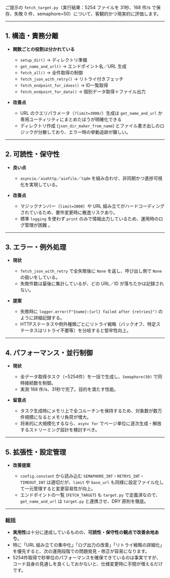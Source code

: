 ご提示の `fetch_target.py`（実行結果：5254 ファイルを 31秒、168 件/s で保存、失敗 0 件、semaphore=50）について、客観的かつ現実的に評価します。

---

## 1. 構造・責務分離

* **関数ごとの役割は分かれている**

  * `setup_dir()` → ディレクトリ準備
  * `get_name_and_url()` → エンドポイント名／URL 生成
  * `fetch_all()` → 全件取得の制御
  * `fetch_json_with_retry()` → リトライ付きフェッチ
  * `fetch_endpoint_for_idxes()` → ID一覧取得
  * `fetch_endpoint_for_data()` → 個別データ取得＋ファイル出力
* **改善点**

  * URL のクエリパラメータ（`?limit=3000/`）生成は `get_name_and_url` か専用ユーティリティにまとめたほうが明確化できる&#x20;
  * ディレクトリ作成 (`json_dir_maker_from_name`) とファイル書き出しのロジックが分散しており、エラー時の挙動追跡が難しい。

---

## 2. 可読性・保守性

* **良い点**

  * `asyncio`／`aiohttp`／`aiofile`／`tqdm` を組み合わせ、非同期かつ進捗可視化を実現している。
* **改善点**

  * マジックナンバー（`limit=3000`）や URL 組み立てがハードコーディングされているため、要件変更時に散逸リスクあり。
  * 標準 `logging` を使わず `print` のみで情報出力しているため、運用時のログ管理が困難 。

---

## 3. エラー・例外処理

* **現状**

  * `fetch_json_with_retry` で全失敗後に `None` を返し、呼び出し側で `None` の扱いをしている。
  * 失敗件数は最後に集計しているが、どの URL／ID が落ちたかは記録されない。
* **提案**

  * 失敗時に `logger.error(f"{name}:{url} failed after {retries}")` のように詳細記録する。
  * HTTPステータスや例外種類ごとにリトライ戦略（バックオフ、特定ステータスはリトライ不要等）を分岐すると堅牢性向上。

---

## 4. パフォーマンス・並行制御

* **現状**

  * 全データ取得タスク（\~5254件）を一括で生成し、`Semaphore(50)` で同時接続数を制御。
  * 実測 168 件/s、31秒で完了。目的を満たす性能。
* **留意点**

  * タスク生成時にメモリ上で全コルーチンを保持するため、対象数が数万件規模になるとメモリ負荷が増大。
  * 将来的に大規模化するなら、`async for` でページ単位に逐次生成・解放するストリーミング設計を検討すべき。

---

## 5. 拡張性・設定管理

* **改善提案**

  * `config.constant` から読み込む `SEMAPHORE_INT`・`RETRYS_INT`・`TIMEOUT_INT` は適切だが、`limit` や `base_url` も同様に設定ファイル化して一元管理すると変更容易性が向上。
  * エンドポイントの一覧 (`FETCH_TARGET`) も `target.py` で定義済なので、`get_name_and_url` は `target.py` と連携させ、DRY 原則を徹底。

---

### 総括

* **実用性**は十分に達成しているものの、**可読性・保守性の観点で改善余地あり**。
* 特に「URL 組み立ての集中化」「ログ出力の改善」「リトライ戦略の詳細化」を優先すると、次の運用段階での問題発見・修正が容易になります。
* 5254件取得で秒単位のパフォーマンスを確保できているのは事実ですが、コード自身の見通しを良くしておかないと、仕様変更時に手間が増えるだけです。

